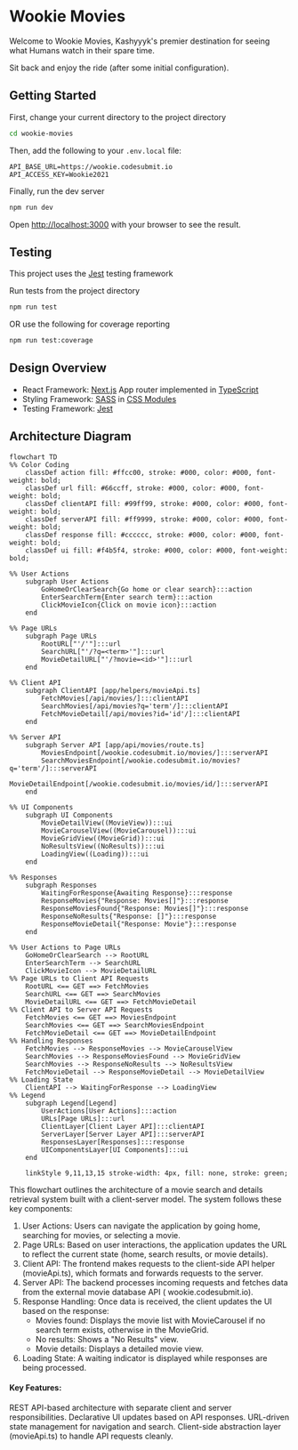 # Wookie Movies

Welcome to Wookie Movies, Kashyyyk's premier destination for seeing what Humans watch in their spare time.

Sit back and enjoy the ride (after some initial configuration).

## Getting Started

First, change your current directory to the project directory

```bash
cd wookie-movies
```

Then, add the following to your ```.env.local``` file:

```code
API_BASE_URL=https://wookie.codesubmit.io
API_ACCESS_KEY=Wookie2021
```

Finally, run the dev server

```bash
npm run dev
```

Open [http://localhost:3000](http://localhost:3000) with your browser to see the result.

## Testing

This project uses the [Jest](https://jestjs.io/) testing framework

Run tests from the project directory

```bash
npm run test
```

OR use the following for coverage reporting

```bash
npm run test:coverage
```

## Design Overview

- React Framework: [Next.js](https://nextjs.org/docs) App router implemented
  in [TypeScript](https://www.typescriptlang.org/docs/)
- Styling Framework: [SASS](https://sass-lang.com/documentation/)
  in [CSS Modules](https://github.com/css-modules/css-modules)
- Testing Framework: [Jest](https://jestjs.io/)

## Architecture Diagram

```mermaid
flowchart TD
%% Color Coding
    classDef action fill: #ffcc00, stroke: #000, color: #000, font-weight: bold;
    classDef url fill: #66ccff, stroke: #000, color: #000, font-weight: bold;
    classDef clientAPI fill: #99ff99, stroke: #000, color: #000, font-weight: bold;
    classDef serverAPI fill: #ff9999, stroke: #000, color: #000, font-weight: bold;
    classDef response fill: #cccccc, stroke: #000, color: #000, font-weight: bold;
    classDef ui fill: #f4b5f4, stroke: #000, color: #000, font-weight: bold;

%% User Actions
    subgraph User Actions
        GoHomeOrClearSearch{Go home or clear search}:::action
        EnterSearchTerm{Enter search term}:::action
        ClickMovieIcon{Click on movie icon}:::action
    end

%% Page URLs
    subgraph Page URLs
        RootURL["'/'"]:::url
        SearchURL["'/?q=<term>'"]:::url
        MovieDetailURL["'/?movie=<id>'"]:::url
    end

%% Client API
    subgraph ClientAPI [app/helpers/movieApi.ts]
        FetchMovies[/api/movies/]:::clientAPI
        SearchMovies[/api/movies?q='term'/]:::clientAPI
        FetchMovieDetail[/api/movies?id='id'/]:::clientAPI
    end

%% Server API
    subgraph Server API [app/api/movies/route.ts]
        MoviesEndpoint[/wookie.codesubmit.io/movies/]:::serverAPI
        SearchMoviesEndpoint[/wookie.codesubmit.io/movies?q='term'/]:::serverAPI
        MovieDetailEndpoint[/wookie.codesubmit.io/movies/id/]:::serverAPI
    end

%% UI Components
    subgraph UI Components
        MovieDetailView((MovieView)):::ui
        MovieCarouselView((MovieCarousel)):::ui
        MovieGridView((MovieGrid)):::ui
        NoResultsView((NoResults)):::ui
        LoadingView((Loading)):::ui
    end

%% Responses
    subgraph Responses
        WaitingForResponse{Awaiting Response}:::response
        ResponseMovies{"Response: Movies[]"}:::response
        ResponseMoviesFound{"Response: Movies[]"}:::response
        ResponseNoResults{"Response: []"}:::response
        ResponseMovieDetail{"Response: Movie"}:::response
    end

%% User Actions to Page URLs
    GoHomeOrClearSearch --> RootURL
    EnterSearchTerm --> SearchURL
    ClickMovieIcon --> MovieDetailURL
%% Page URLs to Client API Requests
    RootURL <== GET ==> FetchMovies
    SearchURL <== GET ==> SearchMovies
    MovieDetailURL <== GET ==> FetchMovieDetail
%% Client API to Server API Requests
    FetchMovies <== GET ==> MoviesEndpoint
    SearchMovies <== GET ==> SearchMoviesEndpoint
    FetchMovieDetail <== GET ==> MovieDetailEndpoint
%% Handling Responses
    FetchMovies --> ResponseMovies --> MovieCarouselView
    SearchMovies --> ResponseMoviesFound --> MovieGridView
    SearchMovies --> ResponseNoResults --> NoResultsView
    FetchMovieDetail --> ResponseMovieDetail --> MovieDetailView
%% Loading State
    ClientAPI --> WaitingForResponse --> LoadingView
%% Legend
    subgraph Legend[Legend]
        UserActions[User Actions]:::action
        URLs[Page URLs]:::url
        ClientLayer[Client Layer API]:::clientAPI
        ServerLayer[Server Layer API]:::serverAPI
        ResponsesLayer[Responses]:::response
        UIComponentsLayer[UI Components]:::ui
    end

    linkStyle 9,11,13,15 stroke-width: 4px, fill: none, stroke: green;
```

This flowchart outlines the architecture of a movie search and details retrieval system built with a client-server
model. The system follows these key components:

1. User Actions: Users can navigate the application by going home, searching for movies, or selecting a movie.
2. Page URLs: Based on user interactions, the application updates the URL to reflect the current state (home, search
   results, or movie details).
3. Client API: The frontend makes requests to the client-side API helper (movieApi.ts), which formats and forwards
   requests to the server.
4. Server API: The backend processes incoming requests and fetches data from the external movie database API (
   wookie.codesubmit.io).
5. Response Handling: Once data is received, the client updates the UI based on the response:
    - Movies found: Displays the movie list with MovieCarousel if no search term exists, otherwise in the MovieGrid.
    - No results: Shows a "No Results" view.
    - Movie details: Displays a detailed movie view.
6. Loading State: A waiting indicator is displayed while responses are being processed.

#### Key Features:

REST API-based architecture with separate client and server responsibilities.
Declarative UI updates based on API responses.
URL-driven state management for navigation and search.
Client-side abstraction layer (movieApi.ts) to handle API requests cleanly.
